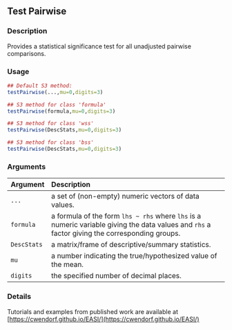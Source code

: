 ## Test Pairwise

### Description

Provides a statistical significance test for all unadjusted pairwise comparisons.

### Usage

```r
## Default S3 method:
testPairwise(...,mu=0,digits=3)

## S3 method for class 'formula'
testPairwise(formula,mu=0,digits=3)

## S3 method for class 'wss'
testPairwise(DescStats,mu=0,digits=3)

## S3 method for class 'bss'
testPairwise(DescStats,mu=0,digits=3)
```

### Arguments

Argument | Description
:-- | :--
```...``` | a set of (non-empty) numeric vectors of data values.
```formula``` | a formula of the form `lhs ~ rhs` where `lhs` is a numeric variable giving the data values and `rhs` a factor giving the corresponding groups.
```DescStats``` | a matrix/frame of descriptive/summary statistics.
```mu``` | a number indicating the true/hypothesized value of the mean.
```digits``` | the specified number of decimal places.

### Details

Tutorials and examples from published work are available at [https://cwendorf.github.io/EASI/](https://cwendorf.github.io/EASI/) 

